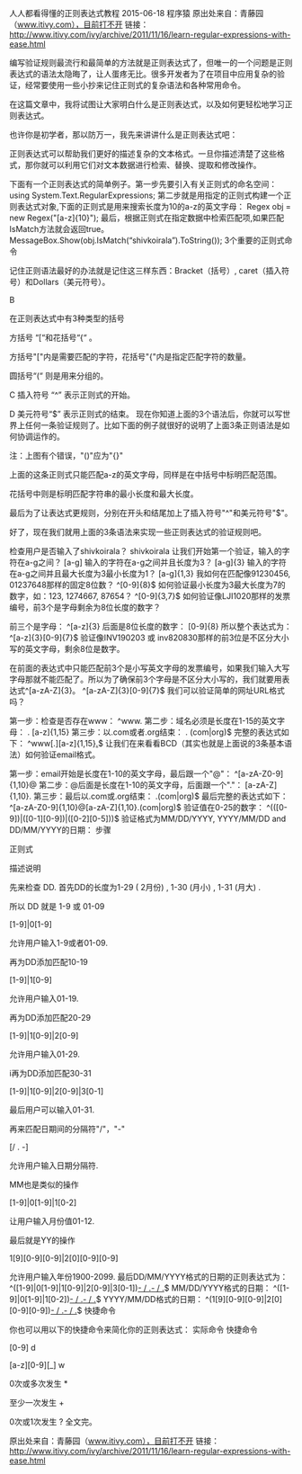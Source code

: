 人人都看得懂的正则表达式教程
2015-06-18 程序猿
原出处来自：青藤园（www.itivy.com），目前打不开
链接：http://www.itivy.com/ivy/archive/2011/11/16/learn-regular-expressions-with-ease.html

编写验证规则最流行和最简单的方法就是正则表达式了，但唯一的一个问题是正则表达式的语法太隐晦了，让人蛋疼无比。很多开发者为了在项目中应用复杂的验证，经常要使用一些小抄来记住正则式的复杂语法和各种常用命令。

在这篇文章中，我将试图让大家明白什么是正则表达式，以及如何更轻松地学习正则表达式。



也许你是初学者，那以防万一，我先来讲讲什么是正则表达式吧：

正则表达式可以帮助我们更好的描述复杂的文本格式。一旦你描述清楚了这些格式，那你就可以利用它们对文本数据进行检索、替换、提取和修改操作。

下面有一个正则表达式的简单例子。第一步先要引入有关正则式的命名空间：
using System.Text.RegularExpressions;
第二步就是用指定的正则式构建一个正则表达式对象,下面的正则式是用来搜索长度为10的a-z的英文字母：
Regex obj = new Regex("[a-z]{10}");
最后，根据正则式在指定数据中检索匹配项,如果匹配IsMatch方法就会返回true。
MessageBox.Show(obj.IsMatch(“shivkoirala”).ToString());
3个重要的正则式命令

记住正则语法最好的办法就是记住这三样东西：Bracket（括号）, caret（插入符号）和Dollars（美元符号）。


B

在正则表达式中有3种类型的括号

方括号 “[“和花括号“{“ 。

方括号"["内是需要匹配的字符，花括号"{"内是指定匹配字符的数量。

圆括号“(“ 则是用来分组的。

C
插入符号 “^” 表示正则式的开始。

D
美元符号“$” 表示正则式的结束。
现在你知道上面的3个语法后，你就可以写世界上任何一条验证规则了。比如下面的例子就很好的说明了上面3条正则语法是如何协调运作的。



注：上图有个错误，"()"应为"{}"

上面的这条正则式只能匹配a-z的英文字母，同样是在中括号中标明匹配范围。

花括号中则是标明匹配字符串的最小长度和最大长度。

最后为了让表达式更规则，分别在开头和结尾加上了插入符号"^"和美元符号"$"。

好了，现在我们就用上面的3条语法来实现一些正则表达式的验证规则吧。

检查用户是否输入了shivkoirala？
shivkoirala
让我们开始第一个验证，输入的字符在a-g之间？
[a-g]
输入的字符在a-g之间并且长度为3？
[a-g]{3}
输入的字符在a-g之间并且最大长度为3最小长度为1？
[a-g]{1,3}
我如何在匹配像91230456, 01237648那样的固定8位数？
^[0-9]{8}$
如何验证最小长度为3最大长度为7的数字，如：123, 1274667, 87654？
^[0-9]{3,7}$
如何验证像LJI1020那样的发票编号，前3个是字母剩余为8位长度的数字？

前三个是字母：
^[a-z]{3}
后面是8位长度的数字：
[0-9]{8}
所以整个表达式为：
^[a-z]{3}[0-9]{7}$
验证像INV190203 或 inv820830那样的前3位是不区分大小写的英文字母，剩余8位是数字。

在前面的表达式中只能匹配前3个是小写英文字母的发票编号，如果我们输入大写字母那就不能匹配了。所以为了确保前3个字母是不区分大小写的，我们就要用表达式^[a-zA-Z]{3}。
^[a-zA-Z]{3}[0-9]{7}$
我们可以验证简单的网址URL格式吗？

第一步：检查是否存在www：
^www.
第二步：域名必须是长度在1-15的英文字母：
. [a-z]{1,15}
第三步：以.com或者.org结束：
. (com|org)$
完整的表达式如下：
^www[.][a-z]{1,15}[.](com|org)$
让我们在来看看BCD（其实也就是上面说的3条基本语法）如何验证email格式。

第一步：email开始是长度在1-10的英文字母，最后跟一个"@"：
^[a-zA-Z0-9]{1,10}@
第二步：@后面是长度在1-10的英文字母，后面跟一个"."：
[a-zA-Z]{1,10}.
第三步：最后以.com或.org结束：
.(com|org)$
最后完整的表达式如下：
^[a-zA-Z0-9]{1,10}@[a-zA-Z]{1,10}.(com|org)$
验证值在0-25的数字：
^(([0-9])|([0-1][0-9])|([0-2][0-5]))$
验证格式为MM/DD/YYYY, YYYY/MM/DD and DD/MM/YYYY的日期：
步骤

正则式

描述说明

先来检查 DD. 首先DD的长度为1-29 ( 2月份) , 1-30 (月小) , 1-31 (月大) .

所以 DD 就是 1-9 或 01-09

[1-9]|0[1-9]

允许用户输入1-9或者01-09.

再为DD添加匹配10-19

[1-9]|1[0-9]

允许用户输入01-19.

再为DD添加匹配20-29

[1-9]|1[0-9]|2[0-9]

允许用户输入01-29.

i再为DD添加匹配30-31

[1-9]|1[0-9]|2[0-9]|3[0-1]

最后用户可以输入01-31.

再来匹配日期间的分隔符"/"，"-"

[/ . -]

允许用户输入日期分隔符.

MM也是类似的操作

[1-9]|0[1-9]|1[0-2]

让用户输入月份值01-12.

最后就是YY的操作

1[9][0-9][0-9]|2[0][0-9][0-9]

允许用户输入年份1900-2099.
最后DD/MM/YYYY格式的日期的正则表达式为：
^([1-9]|0[1-9]|1[0-9]|2[0-9]|3[0-1])[- / .]([1-9]|0[1-9]|1[0-2])[- / .](1[9][0-9][0-9]|2[0][0-9][0-9])$
MM/DD/YYYY格式的日期：
^([1-9]|0[1-9]|1[0-2])[- / .]([1-9]|0[1-9]|1[0-9]|2[0-9]|3[0-1])[- / .](1[9][0-9][0-9]|2[0][0-9][0-9])$
YYYY/MM/DD格式的日期：
^(1[9][0-9][0-9]|2[0][0-9][0-9])[- / .]([1-9]|0[1-9]|1[0-2])[- / .]([1-9]|0[1-9]|1[0-9]|2[0-9]|3[0-1])$
快捷命令

你也可以用以下的快捷命令来简化你的正则表达式：
实际命令
快捷命令

[0-9]
d

[a-z][0-9][_]
w

0次或多次发生
*

至少一次发生
+

0次或1次发生
?
全文完。


原出处来自：青藤园（www.itivy.com），目前打不开
链接：http://www.itivy.com/ivy/archive/2011/11/16/learn-regular-expressions-with-ease.html

